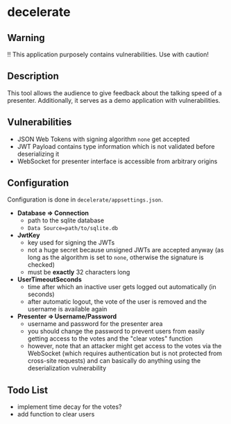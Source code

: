 decelerate
==========

## Warning
:bangbang: This application purposely contains vulnerabilities. Use with caution!

## Description
This tool allows the audience to give feedback about the talking speed of a presenter.
Additionally, it serves as a demo application with vulnerabilities.

## Vulnerabilities
* JSON Web Tokens with signing algorithm `none` get accepted
* JWT Payload contains type information which is not validated before deserializing it
* WebSocket for presenter interface is accessible from arbitrary origins

## Configuration
Configuration is done in `decelerate/appsettings.json`.
* **Database ⇒ Connection**
    * path to the sqlite database
    * `Data Source=path/to/sqlite.db`
* **JwtKey**
  * key used for signing the JWTs
  * not a huge secret because unsigned JWTs are accepted anyway (as long as the algorithm is set to `none`,
    otherwise the signature is checked)
  * must be **exactly** 32 characters long
* **UserTimeoutSeconds**
  * time after which an inactive user gets logged out automatically (in seconds)
  * after automatic logout, the vote of the user is removed and the username is available again
* **Presenter ⇒ Username/Password**
  * username and password for the presenter area
  * you should change the password to prevent users from easily getting access to the votes and the
    "clear votes" function
  * however, note that an attacker might get access to the votes via the WebSocket (which requires authentication
    but is not protected from cross-site requests) and can basically do anything using the deserialization
    vulnerability

## Todo List
* implement time decay for the votes?
* add function to clear users
